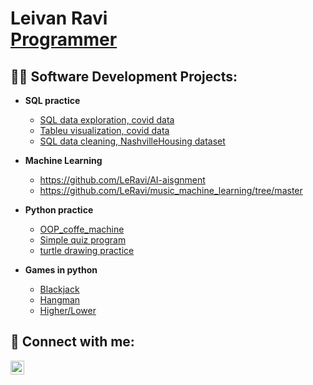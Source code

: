 <h1>Leivan Ravi <br/><a href="https://github.com/LeRavi">Programmer</a>

<h2>👨‍💻 Software Development Projects:</h2>

- <b>SQL practice </b>                                                               
  - [SQL data exploration, covid data](https://github.com/LeRavi/PortfolioProjects/blob/main/Covid%20portfolio%20project.sql)
  - [Tableu visualization, covid data](https://public.tableau.com/views/CovidDashbord_16640567588410/Dashboard1?:language=en-US&:display_count=n&:origin=viz_share_link">Tableu)
  - [SQL data cleaning, NashvilleHousing dataset](https://github.com/LeRavi/dataCleaningNashvilleHousing)
 
- <b>Machine Learning</b>
  - https://github.com/LeRavi/AI-aisgnment
  - https://github.com/LeRavi/music_machine_learning/tree/master
 

- <b>Python practice</b>
  - [OOP_coffe_machine](https://github.com/LeRavi/oop_coffee_machine)
  - [Simple quiz program](https://github.com/LeRavi/simple_quiz_program)
  - [turtle drawing practice](https://github.com/LeRavi/turtle-painting-project)
  
- <b>Games in python</b>
  - [Blackjack](https://github.com/LeRavi/blackjack_game)
  - [Hangman](https://github.com/LeRavi/Hangman)
  - [Higher/Lower](https://github.com/LeRavi/higer-lower-game)
  
  


<h2> 🤳 Connect with me:</h2>

[<img align="left" alt="LeivanRavi | LinkedIn" width="22px" src="https://cdn.jsdelivr.net/npm/simple-icons@v3/icons/linkedin.svg" />][linkedin]

[linkedin]: https://www.linkedin.com/in/leivan-ravi-04ba3b245



